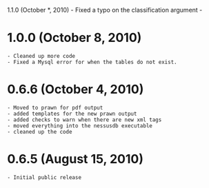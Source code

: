 1.1.0 (October *, 2010)
	- Fixed a typo on the classification argument
	-
	
1.0.0 (October 8, 2010)
===
	- Cleaned up more code
	- Fixed a Mysql error for when the tables do not exist.
	
0.6.6 (October 4, 2010)
===
	- Moved to prawn for pdf output
	- added templates for the new prawn output
	- added checks to warn when there are new xml tags
	- moved everything into the nessusdb executable
	- cleaned up the code
	
0.6.5 (August 15, 2010)
===
	- Initial public release





